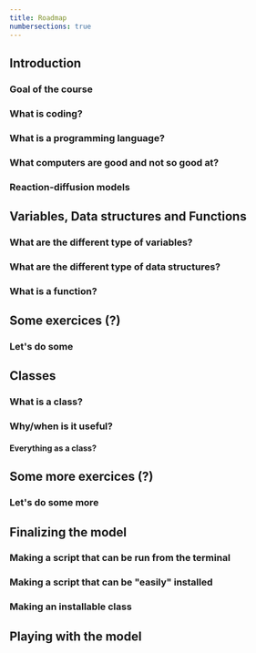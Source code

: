 ```yaml
---
title: Roadmap
numbersections: true
---
```


<!-- # Roadmap -->

## Introduction

### Goal of the course

### What is coding?

### What is a programming language?

### What computers are good and not so good at?

### Reaction-diffusion models

## Variables, Data structures and Functions

### What are the different type of variables?

### What are the different type of data structures?

### What is a function?

## Some exercices (?)

### Let's do some

## Classes

### What is a class?

### Why/when is it useful?

#### Everything as a class?

## Some more exercices (?)

### Let's do some more

## Finalizing the model

### Making a script that can be run from the terminal

### Making a script that can be "easily" installed

### Making an installable class

## Playing with the model
